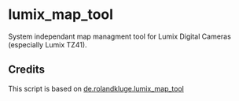 lumix_map_tool
==============

System independant map managment tool for Lumix Digital Cameras (especially Lumix TZ41).

## Credits
This script is based on [de.rolandkluge.lumix_map_tool](https://github.com/RolandKluge/de.rolandkluge.lumix_map_tool/blob/master/maptool.py)